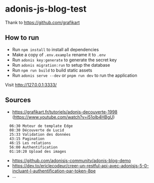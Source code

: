 # adonis-js-blog-test

Thank to https://github.com/grafikart

## How to run
- Run `npm install` to install all dependencies
- Make a copy of `.env.example` rename it to `.env`
- Run `adonis key:generate` to generate the secret key
- Run `adonis migration:run` to setup the database
- Run `npm run build` to build static assets
- Run `adonis serve --dev` or `pnpm run dev` to run the application  

Visit http://127.0.0.1:3333/

## Sources 

 + https://grafikart.fr/tutoriels/adonis-decouverte-1998  
   (https://www.youtube.com/watch?v=i51olb4HBgU)

```
  06:30 Moteur de template Edge
  08:30 Découverte de Lucid
  25:33 Validation des données
  43:15 Pagination
  46:15 Les relations
  56:00 Authentification
  01:10:20 Upload des images
```

+ https://github.com/adonisjs-community/adonis-blog-demo
+ https://dev.to/ericlecodeur/creer-un-restful-api-avec-adonisjs-5-0-incluant-l-authentification-par-token-8pe
+ ...